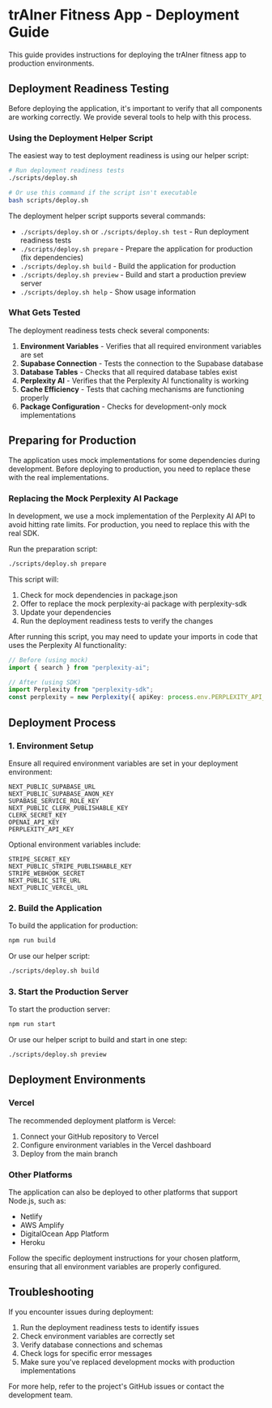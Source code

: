 # trAIner Fitness App - Deployment Guide

This guide provides instructions for deploying the trAIner fitness app to production environments.

## Deployment Readiness Testing

Before deploying the application, it's important to verify that all components are working correctly. 
We provide several tools to help with this process.

### Using the Deployment Helper Script

The easiest way to test deployment readiness is using our helper script:

```bash
# Run deployment readiness tests
./scripts/deploy.sh

# Or use this command if the script isn't executable
bash scripts/deploy.sh
```

The deployment helper script supports several commands:

- `./scripts/deploy.sh` or `./scripts/deploy.sh test` - Run deployment readiness tests
- `./scripts/deploy.sh prepare` - Prepare the application for production (fix dependencies)
- `./scripts/deploy.sh build` - Build the application for production
- `./scripts/deploy.sh preview` - Build and start a production preview server
- `./scripts/deploy.sh help` - Show usage information

### What Gets Tested

The deployment readiness tests check several components:

1. **Environment Variables** - Verifies that all required environment variables are set
2. **Supabase Connection** - Tests the connection to the Supabase database
3. **Database Tables** - Checks that all required database tables exist
4. **Perplexity AI** - Verifies that the Perplexity AI functionality is working
5. **Cache Efficiency** - Tests that caching mechanisms are functioning properly
6. **Package Configuration** - Checks for development-only mock implementations

## Preparing for Production

The application uses mock implementations for some dependencies during development. Before deploying to production, you need to replace these with the real implementations.

### Replacing the Mock Perplexity AI Package

In development, we use a mock implementation of the Perplexity AI API to avoid hitting rate limits. For production, you need to replace this with the real SDK.

Run the preparation script:

```bash
./scripts/deploy.sh prepare
```

This script will:

1. Check for mock dependencies in package.json
2. Offer to replace the mock perplexity-ai package with perplexity-sdk
3. Update your dependencies
4. Run the deployment readiness tests to verify the changes

After running this script, you may need to update your imports in code that uses the Perplexity AI functionality:

```typescript
// Before (using mock)
import { search } from "perplexity-ai";

// After (using SDK)
import Perplexity from "perplexity-sdk";
const perplexity = new Perplexity({ apiKey: process.env.PERPLEXITY_API_KEY }).client();
```

## Deployment Process

### 1. Environment Setup

Ensure all required environment variables are set in your deployment environment:

```
NEXT_PUBLIC_SUPABASE_URL
NEXT_PUBLIC_SUPABASE_ANON_KEY
SUPABASE_SERVICE_ROLE_KEY
NEXT_PUBLIC_CLERK_PUBLISHABLE_KEY
CLERK_SECRET_KEY
OPENAI_API_KEY
PERPLEXITY_API_KEY
```

Optional environment variables include:

```
STRIPE_SECRET_KEY
NEXT_PUBLIC_STRIPE_PUBLISHABLE_KEY
STRIPE_WEBHOOK_SECRET
NEXT_PUBLIC_SITE_URL
NEXT_PUBLIC_VERCEL_URL
```

### 2. Build the Application

To build the application for production:

```bash
npm run build
```

Or use our helper script:

```bash
./scripts/deploy.sh build
```

### 3. Start the Production Server

To start the production server:

```bash
npm run start
```

Or use our helper script to build and start in one step:

```bash
./scripts/deploy.sh preview
```

## Deployment Environments

### Vercel

The recommended deployment platform is Vercel:

1. Connect your GitHub repository to Vercel
2. Configure environment variables in the Vercel dashboard
3. Deploy from the main branch

### Other Platforms

The application can also be deployed to other platforms that support Node.js, such as:

- Netlify
- AWS Amplify
- DigitalOcean App Platform
- Heroku

Follow the specific deployment instructions for your chosen platform, ensuring that all environment variables are properly configured.

## Troubleshooting

If you encounter issues during deployment:

1. Run the deployment readiness tests to identify issues
2. Check environment variables are correctly set
3. Verify database connections and schemas
4. Check logs for specific error messages
5. Make sure you've replaced development mocks with production implementations

For more help, refer to the project's GitHub issues or contact the development team. 